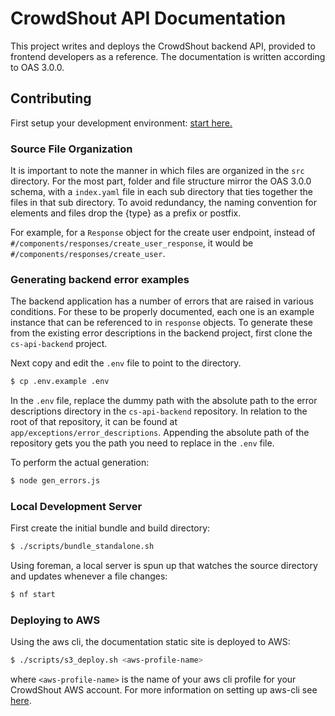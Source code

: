 # CrowdShout API Documentation
This project writes and deploys the CrowdShout backend API, provided to frontend developers as a reference. The documentation is written according to OAS 3.0.0.

## Contributing
First setup your development environment: [start here.](setup/start_here.md)

### Source File Organization
It is important to note the manner in which files are organized in the `src` directory. For the most part, folder and file structure mirror the OAS 3.0.0 schema, with a `index.yaml` file in each sub directory that ties together the files in that sub directory. To avoid redundancy, the naming convention for elements and files drop the {type} as a prefix or postfix.

For example, for a `Response` object for the create user endpoint, instead of `#/components/responses/create_user_response`, it would be `#/components/responses/create_user`.

### Generating backend error examples
The backend application has a number of errors that are raised in various conditions. For these to be properly documented, each one is an example instance that can be referenced to in `response` objects. To generate these from the existing error descriptions in the backend project, first clone the `cs-api-backend` project.

Next copy and edit the `.env` file to point to the directory.
```bash
$ cp .env.example .env
```
In the `.env` file, replace the dummy path with the absolute path to the error descriptions directory in the `cs-api-backend` repository. In relation to the root of that repository, it can be found at `app/exceptions/error_descriptions`. Appending the absolute path of the repository gets you the path you need to replace in the `.env` file.

To perform the actual generation:
```bash
$ node gen_errors.js
```

### Local Development Server
First create the initial bundle and build directory:
```bash
$ ./scripts/bundle_standalone.sh
```

Using foreman, a local server is spun up that watches the source directory and updates whenever a file changes:
```bash
$ nf start
```

### Deploying to AWS
Using the aws cli, the documentation static site is deployed to AWS:
```bash
$ ./scripts/s3_deploy.sh <aws-profile-name>
```
where `<aws-profile-name>` is the name of your aws cli profile for your CrowdShout AWS account. For more information on setting up aws-cli see [here](https://docs.aws.amazon.com/lambda/latest/dg/setup-awscli.html).